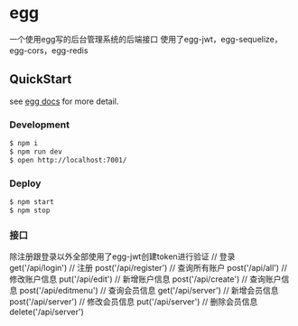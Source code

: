 # egg

一个使用egg写的后台管理系统的后端接口
使用了egg-jwt，egg-sequelize，egg-cors，egg-redis

## QuickStart

<!-- add docs here for user -->

see [egg docs][egg] for more detail.

### Development

```bash
$ npm i
$ npm run dev
$ open http://localhost:7001/
```

### Deploy

```bash
$ npm start
$ npm stop
```
### 接口
除注册跟登录以外全部使用了egg-jwt创建token进行验证
  // 登录
  get('/api/login') 
  // 注册
  post('/api/register')
  // 查询所有账户
  post('/api/all')
  // 修改账户信息
  put('/api/edit')
  // 新增账户信息
  post('/api/create')
  // 查询账户信息
  post('/api/editmenu') 
  // 查询会员信息
  get('/api/server')
  // 新增会员信息
  post('/api/server') 
  // 修改会员信息
  put('/api/server')
  // 删除会员信息
  delete('/api/server')


[egg]: https://eggjs.org